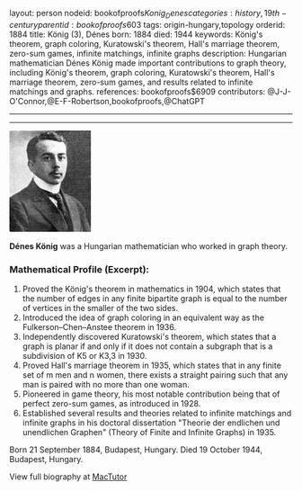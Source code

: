 layout: person
nodeid: bookofproofs$Konig_Denes
categories: history,19th-century
parentid: bookofproofs$603
tags: origin-hungary,topology
orderid: 1884
title: König (3), Dénes
born: 1884
died: 1944
keywords: König's theorem, graph coloring, Kuratowski's theorem, Hall's marriage theorem, zero-sum games, infinite matchings, infinite graphs
description: Hungarian mathematician Dénes König made important contributions to graph theory, including König's theorem, graph coloring, Kuratowski's theorem, Hall's marriage theorem, zero-sum games, and results related to infinite matchings and graphs.
references: bookofproofs$6909
contributors: @J-J-O'Connor,@E-F-Robertson,bookofproofs,@ChatGPT

---



---

![Konig_Denes.jpg](https://github.com/bookofproofs/bookofproofs.github.io/blob/main/_sources/_assets/images/portraits/Konig_Denes.jpg?raw=true)

**Dénes König** was a Hungarian mathematician who worked in graph theory.

### Mathematical Profile (Excerpt):
1. Proved the König's theorem in mathematics in 1904, which states that the number of edges in any finite bipartite graph is equal to the number of vertices in the smaller of the two sides.
2. Introduced the idea of graph coloring in an equivalent way as the Fulkerson–Chen–Anstee theorem in 1936.
3. Independently discovered Kuratowski's theorem, which states that a graph is planar if and only if it does not contain a subgraph that is a subdivision of K5 or K3,3 in 1930.
4. Proved Hall's marriage theorem in 1935, which states that in any finite set of m men and n women, there exists a straight pairing such that any man is paired with no more than one woman.
5. Pioneered in game theory, his most notable contribution being that of perfect zero-sum games, as introduced in 1928.
6. Established several results and theories related to infinite matchings and infinite graphs in his doctoral dissertation "Theorie der endlichen und unendlichen Graphen" (Theory of Finite and Infinite Graphs) in 1935.

Born 21 September 1884, Budapest, Hungary. Died 19 October 1944, Budapest, Hungary.

View full biography at [MacTutor](https://mathshistory.st-andrews.ac.uk/Biographies/Konig_Denes/)
